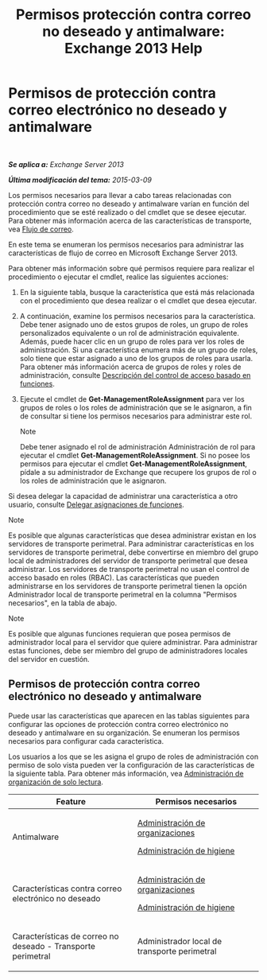 ﻿---
title: 'Permisos protección contra correo no deseado y antimalware: Exchange 2013 Help'
TOCTitle: Permisos de protección contra correo electrónico no deseado y antimalware
ms:assetid: 4ae3f8f9-35dd-4d18-af60-d98e92bb39ae
ms:mtpsurl: https://technet.microsoft.com/es-es/library/JJ150514(v=EXCHG.150)
ms:contentKeyID: 48268091
ms.date: 04/23/2018
mtps_version: v=EXCHG.150
ms.translationtype: HT
---

# Permisos de protección contra correo electrónico no deseado y antimalware

 

_**Se aplica a:** Exchange Server 2013_

_**Última modificación del tema:** 2015-03-09_

Los permisos necesarios para llevar a cabo tareas relacionadas con protección contra correo no deseado y antimalware varían en función del procedimiento que se esté realizado o del cmdlet que se desee ejecutar. Para obtener más información acerca de las características de transporte, vea [Flujo de correo](mail-flow-exchange-2013-help.md).

En este tema se enumeran los permisos necesarios para administrar las características de flujo de correo en Microsoft Exchange Server 2013.

Para obtener más información sobre qué permisos requiere para realizar el procedimiento o ejecutar el cmdlet, realice las siguientes acciones:

1.  En la siguiente tabla, busque la característica que está más relacionada con el procedimiento que desea realizar o el cmdlet que desea ejecutar.

2.  A continuación, examine los permisos necesarios para la característica. Debe tener asignado uno de estos grupos de roles, un grupo de roles personalizados equivalente o un rol de administración equivalente. Además, puede hacer clic en un grupo de roles para ver los roles de administración. Si una característica enumera más de un grupo de roles, solo tiene que estar asignado a uno de los grupos de roles para usarla. Para obtener más información acerca de grupos de roles y roles de administración, consulte [Descripción del control de acceso basado en funciones](understanding-role-based-access-control-exchange-2013-help.md).

3.  Ejecute el cmdlet de **Get-ManagementRoleAssignment** para ver los grupos de roles o los roles de administración que se le asignaron, a fin de consultar si tiene los permisos necesarios para administrar este rol.
    

    > [!NOTE]
    > Debe tener asignado el rol de administración Administración de rol para ejecutar el cmdlet <STRONG>Get-ManagementRoleAssignment</STRONG>. Si no posee los permisos para ejecutar el cmdlet <STRONG>Get-ManagementRoleAssignment</STRONG>, pídale a su administrador de Exchange que recupere los grupos de rol o los roles de administración que le asignaron.



Si desea delegar la capacidad de administrar una característica a otro usuario, consulte [Delegar asignaciones de funciones](delegate-role-assignments-exchange-2013-help.md).


> [!NOTE]
> Es posible que algunas características que desea administrar existan en los servidores de transporte perimetral. Para administrar características en los servidores de transporte perimetral, debe convertirse en miembro del grupo local de administradores del servidor de transporte perimetral que desea administrar. Los servidores de transporte perimetral no usan el control de acceso basado en roles (RBAC). Las características que pueden administrarse en los servidores de transporte perimetral tienen la opción Administrador local de transporte perimetral en la columna "Permisos necesarios", en la tabla de abajo.




> [!NOTE]
> Es posible que algunas funciones requieran que posea permisos de administrador local para el servidor que quiere administrar. Para administrar estas funciones, debe ser miembro del grupo de administradores locales del servidor en cuestión.



## Permisos de protección contra correo electrónico no deseado y antimalware

Puede usar las características que aparecen en las tablas siguientes para configurar las opciones de protección contra correo electrónico no deseado y antimalware en su organización. Se enumeran los permisos necesarios para configurar cada característica.

Los usuarios a los que se les asigna el grupo de roles de administración con permiso de solo vista pueden ver la configuración de las características de la siguiente tabla. Para obtener más información, vea [Administración de organización de solo lectura](view-only-organization-management-exchange-2013-help.md).


<table>
<colgroup>
<col style="width: 50%" />
<col style="width: 50%" />
</colgroup>
<thead>
<tr class="header">
<th>Feature</th>
<th>Permisos necesarios</th>
</tr>
</thead>
<tbody>
<tr class="odd">
<td><p>Antimalware</p></td>
<td><p><a href="organization-management-exchange-2013-help.md">Administración de organizaciones</a></p>
<p><a href="hygiene-management-exchange-2013-help.md">Administración de higiene</a></p></td>
</tr>
<tr class="even">
<td><p>Características contra correo electrónico no deseado</p></td>
<td><p><a href="organization-management-exchange-2013-help.md">Administración de organizaciones</a></p>
<p><a href="hygiene-management-exchange-2013-help.md">Administración de higiene</a></p></td>
</tr>
<tr class="odd">
<td><p>Características de correo no deseado - Transporte perimetral</p></td>
<td><p>Administrador local de transporte perimetral</p></td>
</tr>
</tbody>
</table>

